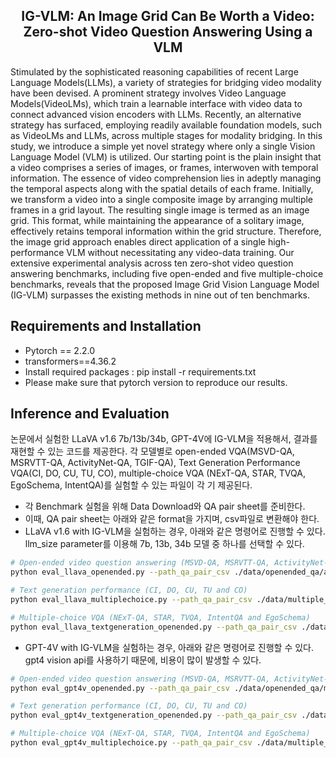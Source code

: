 

<h2 align="center"> <a>IG-VLM: An Image Grid Can Be Worth a Video: Zero-shot Video Question Answering Using a VLM</a></h2>
Stimulated by the sophisticated reasoning capabilities of recent Large Language Models(LLMs), a variety of strategies for bridging video modality have been devised. A prominent strategy involves Video Language Models(VideoLMs), which train a learnable interface with video data to connect advanced vision encoders with LLMs. Recently, an alternative strategy has surfaced, employing readily available foundation models, such as VideoLMs and LLMs, across multiple stages for modality bridging. In this study, we introduce a simple yet novel strategy where only a single Vision Language Model (VLM) is utilized. Our starting point is the plain insight that a video comprises a series of images, or frames, interwoven with temporal information. The essence of video comprehension lies in adeptly managing the temporal aspects along with the spatial details of each frame. Initially, we transform a video into a single composite image by arranging multiple frames in a grid layout. The resulting single image is termed as an image grid. This format, while maintaining the appearance of a solitary image, effectively retains temporal information within the grid structure. Therefore, the image grid approach enables direct application of a single high-performance VLM without necessitating any video-data training. Our extensive experimental analysis across ten zero-shot video question answering benchmarks, including five open-ended and five multiple-choice benchmarks, reveals that the proposed Image Grid Vision Language Model (IG-VLM) surpasses the existing methods in nine out of ten benchmarks.

## Requirements and Installation
* Pytorch == 2.2.0
* transformers==4.36.2
* Install required packages : pip install -r requirements.txt
* Please make sure that pytorch version to reproduce our results. 


## Inference and Evaluation
 논문에서 실험한 LLaVA v1.6 7b/13b/34b, GPT-4V에 IG-VLM을 적용해서, 결과를 재현할 수 있는 코드를 제공한다. 각 모델별로 open-ended VQA(MSVD-QA, MSRVTT-QA, ActivityNet-QA, TGIF-QA), Text Generation Performance VQA(CI, DO, CU, TU, CO), multiple-choice VQA (NExT-QA, STAR, TVQA, EgoSchema, IntentQA)를 실험할 수 있는 파일이 각 기 제공된다. 
 * 각 Benchmark 실험을 위해 Data Download와 QA pair sheet를 준비한다. 
 * 이때, QA pair sheet는 아래와 같은 format을 가지며, csv파일로 변환해야 한다. 
 * LLaVA v1.6 with IG-VLM을 실험하는 경우, 아래와 같은 명령어로 진행할 수 있다. llm_size parameter를 이용해 7b, 13b, 34b 모델 중 하나를 선택할 수 있다.
 ```bash
 # Open-ended video question answering (MSVD-QA, MSRVTT-QA, ActivityNet-QA and TGIF-QA)
 python eval_llava_openended.py --path_qa_pair_csv ./data/openended_qa/activitynet.csv --path_video /data/activitynet/videos/%s.mp4 --path_result ./result_activitynet/ --api_key {api_key}
 ```
 ```bash
 # Text generation performance (CI, DO, CU, TU and CO)
 python eval_llava_multiplechoice.py --path_qa_pair_csv ./data/multiple_choice/tvqa.csv --path_video /data/TVQA/videos/%s.mp4 --path_result ./result_tvqa/
 ```
 ```bash
 # Multiple-choice VQA (NExT-QA, STAR, TVQA, IntentQA and EgoSchema)
 python eval_llava_textgeneration_openended.py --path_qa_pair_csv ./data/text_generation_benchmark/generic_qa.csv --path_video /data/activitynet/videos/%s.mp4 --path_result ./result_textgeneration/ --api_key {api_key}
 ```
 * GPT-4V with IG-VLM을 실험하는 경우, 아래와 같은 명령어로 진행할 수 있다. gpt4 vision api를 사용하기 때문에, 비용이 많이 발생할 수 있다. 
 ```bash
 # Open-ended video question answering (MSVD-QA, MSRVTT-QA, ActivityNet-QA and TGIF-QA)
 python eval_gpt4v_openended.py --path_qa_pair_csv ./data/openended_qa/msvd_qa.csv --path_video /data/msvd/videos/%s.avi --path_result ./result_activitynet_gpt4/ --api_key {api_key}
 ```
 ```bash
 # Text generation performance (CI, DO, CU, TU and CO)
 python eval_gpt4v_textgeneration_openended.py --path_qa_pair_csv ./data/text_generation_benchmark/generic_qa.csv --path_video /data/activitynet/videos/%s.mp4 --path_result ./result_textgeneration_gpt4/ --api_key {api_key}
 ```
 ```bash
 # Multiple-choice VQA (NExT-QA, STAR, TVQA, IntentQA and EgoSchema)
 python eval_gpt4v_multiplechoice.py --path_qa_pair_csv ./data/multiple_choice_qa/EgoSchema.csv --path_video /data/EgoSchema/videos/%s.mp4 --path_result ./result_egoschema_gpt4/ --api_key {api_key}
 ```
```

